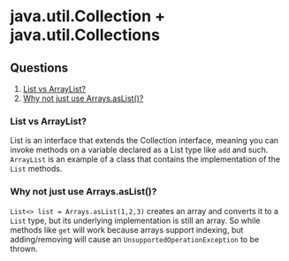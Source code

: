 # java.util.Collection + java.util.Collections


## Questions
1. [List vs ArrayList?](#list-vs-arraylist?)
2. [Why not just use Arrays.asList()?](#why-not-just-use-arrays.aslist()?)

### List vs ArrayList?
List is an interface that extends the Collection interface, meaning you can invoke methods on a variable declared as a List type like 
`add` and such. `ArrayList` is an example of a class that contains the implementation of the `List` methods.

### Why not just use Arrays.asList()?
`List<> list = Arrays.asList(1,2,3)` creates an array and converts it to a `List` type, but its underlying implementation is still 
an array. So while methods like `get` will work because arrays support indexing, but adding/removing will cause an `UnsupportedOperationException` 
to be thrown.  


